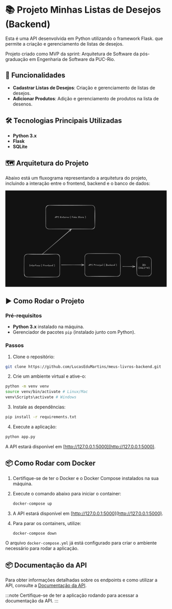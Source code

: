 # 📚 Projeto Minhas Listas de Desejos (Backend)

Esta é uma API desenvolvida em Python utilizando o framework Flask. que permite a criação e gerenciamento de listas de desejos.

Projeto criado como MVP da sprint: Arquitetura de Software da pós-graduação em Engenharia de Software da PUC-Rio.

## 🚀 Funcionalidades

- **Cadastrar Listas de Desejos**: Criação e gerenciamento de listas de desejos.
- **Adicionar Produtos**: Adição e gerenciamento de produtos na lista de desenos.

## 🛠️ Tecnologias Principais Utilizadas

- **Python 3.x**
- **Flask**
- **SQLite**

## 🗺️ Arquitetura do Projeto

Abaixo está um fluxograma representando a arquitetura do projeto, incluindo a interação entre o frontend, backend e o banco de dados:

![Arquitetura do Projeto](assets/archtecture_flow.png)

## ▶️ Como Rodar o Projeto

### Pré-requisitos

- **Python 3.x** instalado na máquina.
- Gerenciador de pacotes `pip` (instalado junto com Python).

### Passos

1. Clone o repositório:

```bash
git clone https://github.com/LucasEduMartins/meus-livros-backend.git
```

2. Crie um ambiente virtual e ative-o:

```bash
python -m venv venv
source venv/bin/activate # Linux/Mac
venv\Scripts\activate # Windows
```

3. Instale as dependências:

```bash
pip install -r requirements.txt
```

4. Execute a aplicação:

```bash
python app.py
```

A API estará disponível em [http://127.0.0.1:5000](http://127.0.0.1:5000).

## 📦 Como Rodar com Docker

1. Certifique-se de ter o Docker e o Docker Compose instalados na sua máquina.

2. Execute o comando abaixo para iniciar o container:

   ```bash
   docker-compose up
   ```

3. A API estará disponível em [http://127.0.0.1:5000](http://127.0.0.1:5000).

4. Para parar os containers, utilize:

   ```bash
   docker-compose down
   ```

O arquivo `docker-compose.yml` já está configurado para criar o ambiente necessário para rodar a aplicação.

## 📦 Documentação da API

Para obter informações detalhadas sobre os endpoints e como utilizar a API, consulte a [Documentação da API](http://127.0.0.1:5000/openapi/swagger#).

:::note
Certifique-se de ter a aplicação rodando para acessar a documentação da API.
:::

